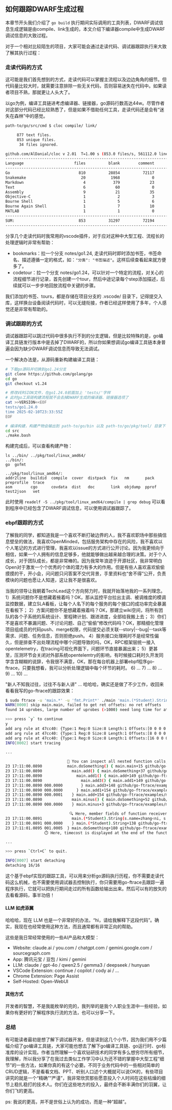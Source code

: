 ## 如何跟踪DWARF生成过程

本章节开头我们介绍了 `go build` 执行期间实际调用的工具列表，DWARF调试信息生成逻辑是由compile、link生成的，本文介绍下编译器compile中生成DWARF调试信息的大致过程。

对于一个相对比较陌生的项目，大家可能会通过走读代码、调试器跟踪执行来大致了解其执行过程：

### 走读代码的方式

这可能是我们首先想到的方式，走读代码可以掌握主流程以及边边角角的细节。但代码量比较大时，就需要注意排除一些无关代码，否则容易迷失在代码中。如果读者项目不熟，那就更让人头大了。

以go为例，编译工具链进考虑编译器、链接器，go源码行数高达44w。尽管作者对这部分代码已经比较熟悉了，但是如果不借助任何工具，走读代码还是会有“迷失在森林”中的感觉。

```bash
path-to/go/src/cmd $ cloc compile/ link/

     877 text files.
     853 unique files.                                          
      34 files ignored.

github.com/AlDanial/cloc v 2.01  T=1.00 s (853.0 files/s, 561112.0 lines/s)
--------------------------------------------------------------------------------
Language                      files          blank        comment           code
--------------------------------------------------------------------------------
Go                              810          28854          72117         442276
Snakemake                        20           1968              0          13760
Markdown                          4            379             23           1313
Text                              6             60              0            146
Assembly                          9             21             35             92
Objective-C                       1              2              3             11
Bourne Shell                      1              5              6             10
Bourne Again Shell                1              7             10              9
MATLAB                            1              1              0              4
--------------------------------------------------------------------------------
SUM:                            853          31297          72194         457621
--------------------------------------------------------------------------------
```

分享几个走读代码时我常用的vscode插件，对于应对这种中大型工程、流程长的处理逻辑时非常有帮助：

- bookmarks：拉一个分支 notes/go1.24, 走读代码时即时添加书签，书签命名、描述遵循一定的格式，如：`"分类": "书签描述"`。这样后续查看起来就方便多了。
- codetour：拉一个分支 notes/go1.24，可以针对一个特定的流程，对关心的流程细节进行记录，首先创建一个tour，然后中途记录每个step添加描述，后续就可以一步步地回放流程中关键的步骤。

我们添加的书签、tours，都是存储在项目分支的 .vscode/ 目录下，记得提交入库，这样换台设备阅读代码时，可以无缝衔接，作者已经这样使用了多年，个人感觉还是非常有帮助的。

### 调试跟踪的方式

调试器跟踪可以跳过代码中很多执行不到的分支逻辑，但是比较特殊的是，go编译工具链发行版本中是去掉了DWARF的，所以你如果想调试go编译工具链本身普遍会因为缺少DWARF调试信息而导致无法调试。

一个解决办法是，从源码重新构建编译工具链：

```bash
# 下载go源码并切换到go1.24分支
git clone https://github.com/golang/go
cd go
git checkout v1.24

# 修改VERSION文件，在go1.24.0前面加上 'tests/'字样
# 此时go工具链构建流程就不会去掉DWARF生成的编译器、链接器选项了
cat >>VERSION<<EOF
tests/go1.24.0
time 2025-02-10T23:33:55Z
EOF

# 编译构建，构建产物会输出到 path-to/go/bin 以及 path-to/go/pkg/tool/ 目录下
cd src
./make.bash
```


构建完成后，可以查看构建产物：

```
ls ../bin/ ../pkg/tool/linux_amd64/
../bin/:
go  gofmt

../pkg/tool/linux_amd64/:
addr2line  buildid  compile  cover  distpack  fix   nm       pack   preprofile  trace
asm        cgo      covdata  dist   doc       link  objdump  pprof  test2json   vet
```

此时使用 `readelf -S ../pkg/tool/linux_amd64/compile | grep debug` 可以看到程序中已经包含了DWARF调试信息，可以使用调试器跟踪了。

### ebpf跟踪的方式

了解我的同学，都知道我是一个喜欢不断打破边界的人，我不喜欢职场中那些搞信息壁垒的做法，我喜欢OpenMinded，包括服务架构中存在的风险，我不喜欢以个人笔记的方式进行管理，我喜欢以issue的方式进行公开讨论。因为我更倾向于相信，如果一个人拥有的信息足够多，他就能够做出越来越合理的决策。对于个人成长，对于团队成长，都是非常棒的。因为我常年浪迹于开源社区，我非常明白Open对于激发一个个优秀的个体的潜力有多大的作用。但是有些人喜欢喜欢偷偷摸摸的干，开小会，问问题只问答案不交代背景，手里资料也“舍不得”公开，负责模块的问题也愿让人知道，这让我不是很喜欢。

当我的领导让我朝着TechLead这个方向努力时，我就开始落地我的一系列理念。
1）系统问题你不是想藏着掖着吗？OK，那从监控平台拉出主调、被调维度的模调监控数据，建立SLA看板，让每个人名下的每个服务的每个接口的成功率完全暴漏在看板下；
2）方案问题你不是想藏着掖着吗？OK，那建立wiki空间，将所有团队的各个子系统的系统设计、里程碑计划、跟进进度，全部给我搬上去；
3）你们不是喜欢不暴漏问题、不讨论问题、自己“偷偷”修改代码吗？OK，那精细化管理项目组成员的代码push、merge权限，代码提交必须关联--story|--bug|--task等需求、问题、任务信息，否则拒绝push。
4）服务接口处理耗时不是经常性偏久，但是排查不出处理流程中哪个问题导致的吗，OK，RPC框架层统一接入opentelemetry，在tracing可视化界面下，问题环节直接暴漏出来；
5）更甚至，压测环节会关闭对外部系统opentelemtry的影响，有时候接口耗时久开发同学含含糊糊的说辞，令我很不满意，OK，那在每台机器上部署ebpf程序go-ftrace，只要我想看，我可以分析处理逻辑中每个环节的耗时。
6) ...
7) ...
8) ...
9) ...
10) ...

"新人不知我过往，过往不与新人讲" ... 哈哈哈，确实还是做了不少工作，收回来看看我写的go-ftrace的跟踪效果：

```bash
$ sudo ftrace -u 'main.*' -u 'fmt.Print*' ./main 'main.(*Student).String(s.name=(*+0(%ax)):c64, s.name.len=(+8(%ax)):s64, s.age=(+16(%ax)):s64)'
WARN[0000] skip main.main, failed to get ret offsets: no ret offsets 
found 14 uprobes, large number of uprobes (>1000) need long time for attaching and detaching, continue? [Y/n]

>>> press `y` to continue
y
add arg rule at 47cc40: {Type:1 Reg:0 Size:8 Length:1 Offsets:[0 0 0 0 0 0 0 0] Deference:[1 0 0 0 0 0 0 0]}
add arg rule at 47cc40: {Type:1 Reg:0 Size:8 Length:1 Offsets:[8 0 0 0 0 0 0 0] Deference:[0 0 0 0 0 0 0 0]}
add arg rule at 47cc40: {Type:1 Reg:0 Size:8 Length:1 Offsets:[16 0 0 0 0 0 0 0] Deference:[0 0 0 0 0 0 0 0]}
INFO[0002] start tracing                                

...

                           🔬 You can inspect all nested function calls, when and where started or finished
23 17:11:00.0890           main.doSomething() { main.main+15 github/go-ftrace/examples/main.go:10
23 17:11:00.0890             main.add() { main.doSomething+37 github/go-ftrace/examples/main.go:15
23 17:11:00.0890               main.add1() { main.add+149 github/go-ftrace/examples/main.go:27
23 17:11:00.0890                 main.add3() { main.add1+149 github/go-ftrace/examples/main.go:40
23 17:11:00.0890 000.0000        } main.add3+148 github/go-ftrace/examples/main.go:46
23 17:11:00.0890 000.0000      } main.add1+154 github/go-ftrace/examples/main.go:33
23 17:11:00.0890 000.0001    } main.add+154 github/go-ftrace/examples/main.go:27
23 17:11:00.0890             main.minus() { main.doSomething+52 github/go-ftrace/examples/main.go:16
23 17:11:00.0890 000.0000    } main.minus+3 github/go-ftrace/examples/main.go:51

                            🔍 Here, member fields of function receiver extracted, receiver is the 1st argument actually.
23 17:11:00.0891             main.(*Student).String(s.name=zhang<ni, s.name.len=5, s.age=100) { fmt.(*pp).handleMethods+690 /opt/go/src/fmt/print.go:673
23 17:11:00.0891 000.0000    } main.(*Student).String+138 github/go-ftrace/examples/main.go:64
23 17:11:01.0895 001.0005  } main.doSomething+180 github/go-ftrace/examples/main.go:22
                 ⏱️ Here, timecost is displayed at the end of the function call

...

>>> press `Ctrl+C` to quit.

INFO[0007] start detaching                              
detaching 16/16
```

这个基于ebpf实现的跟踪工具，可以用来分析go源码执行历程，你不需要走读代码这么机械，也不需要使用调试器去控制执行，你只需要用go-ftrace去跟踪一遍程序执行，它就可以把执行期间走过的所有函数给输出出来。然后可以有的放矢的去看看源码，事半功倍！

#### LLM 如虎添翼

哈哈哈，现在 LLM 也是一个非常好的办法，“hi，请给我解释下这段代码”。确实，我现在也经常使用这种方法，而且通常都有非常正向的帮助。

这些是我日常经常使用的一些AI产品和大模型：
- Website: claude.ai / you.com / chatgpt.com / gemini.google.com / sourcegraph.com
- App: 腾讯元宝 / 豆包 / kimi / gemini
- LLM: claude / gpt-4o / qwen2.5 / gemma3 / deepseek / hunyuan
- VSCode Extension: continue / copilot / cody ai / ...
- Chrome Extension: Page Assist
- Self-Hosted: Open-WebUI

#### 其他方式

开发者的智慧，不是我能枚举的完的，我列举的是我个人职业生涯中一些经验，如果你有更好的了解程序执行流的方法，也可以分享一下。

### 总结

有可能读者最初是想了解下调试器开发，但是读到这几个小节，因为我们用不少篇幅介绍了go编译工具链，大家可能也想去了解下go编译工具链、go运行时、go标准库的设计实现。作者当然理解一个喜欢钻研技术的同学有多么想穷尽所有细节，我理解，所以我分享了在我过去类似工作学习中认为还不错的掌握中大型工程“细节”的一些方法，如果你真的有这个必要。不同于业务代码中的一些相对简单的CRUD逻辑，不是看看文档、PPT、听别人口述个大概就可以说OK的，有些项目讲究的就是一个“精确”“严谨”，我非常欣赏那些愿意投入个人时间在这些枯燥的细节上稳扎稳打的技术人。你们在这些地方的投入，最终会不断丰满你们的羽翼，让你们飞的更高。

ps: 我说的更高，并不是世俗上认为的成功，而是一种“超越”。



